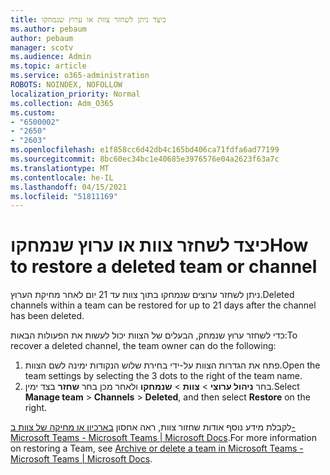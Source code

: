 ```yaml
---
title: כיצד ניתן לשחזר צוות או ערוץ שנמחקו
ms.author: pebaum
author: pebaum
manager: scotv
ms.audience: Admin
ms.topic: article
ms.service: o365-administration
ROBOTS: NOINDEX, NOFOLLOW
localization_priority: Normal
ms.collection: Adm_O365
ms.custom:
- "6500002"
- "2650"
- "2603"
ms.openlocfilehash: e1f858cc6d42db4c165bd406ca71fdfa6ad77199
ms.sourcegitcommit: 8bc60ec34bc1e40685e3976576e04a2623f63a7c
ms.translationtype: MT
ms.contentlocale: he-IL
ms.lasthandoff: 04/15/2021
ms.locfileid: "51811169"
---
```

# <a name="how-to-restore-a-deleted-team-or-channel"></a><span data-ttu-id="c21dc-102">כיצד לשחזר צוות או ערוץ שנמחקו</span><span class="sxs-lookup"><span data-stu-id="c21dc-102">How to restore a deleted team or channel</span></span>

<span data-ttu-id="c21dc-103">ניתן לשחזר ערוצים שנמחקו בתוך צוות עד 21 יום לאחר מחיקת הערוץ.</span><span class="sxs-lookup"><span data-stu-id="c21dc-103">Deleted channels within a team can be restored for up to 21 days after the channel has been deleted.</span></span>

<span data-ttu-id="c21dc-104">כדי לשחזר ערוץ שנמחק, הבעלים של הצוות יכול לעשות את הפעולות הבאות:</span><span class="sxs-lookup"><span data-stu-id="c21dc-104">To recover a deleted channel, the team owner can do the following:</span></span>

1. <span data-ttu-id="c21dc-105">פתח את הגדרות הצוות על-ידי בחירת שלוש הנקודות ימינה לשם הצוות.</span><span class="sxs-lookup"><span data-stu-id="c21dc-105">Open the team settings by selecting the 3 dots to the right of the team name.</span></span>
2. <span data-ttu-id="c21dc-106">בחר **ניהול ערוצי**  >  **צוות**  >  **שנמחקו** ולאחר מכן בחר **שחזר** בצד ימין.</span><span class="sxs-lookup"><span data-stu-id="c21dc-106">Select **Manage team** > **Channels** > **Deleted**, and then select **Restore** on the right.</span></span>

<span data-ttu-id="c21dc-107">לקבלת מידע נוסף אודות שחזור צוות, ראה אחסון [בארכיון או מחיקה של צוות ב- Microsoft Teams - Microsoft Teams | Microsoft Docs](https://docs.microsoft.com/microsoftteams/archive-or-delete-a-team#restore-a-deleted-team).</span><span class="sxs-lookup"><span data-stu-id="c21dc-107">For more information on restoring a Team, see [Archive or delete a team in Microsoft Teams - Microsoft Teams | Microsoft Docs](https://docs.microsoft.com/microsoftteams/archive-or-delete-a-team#restore-a-deleted-team).</span></span>
